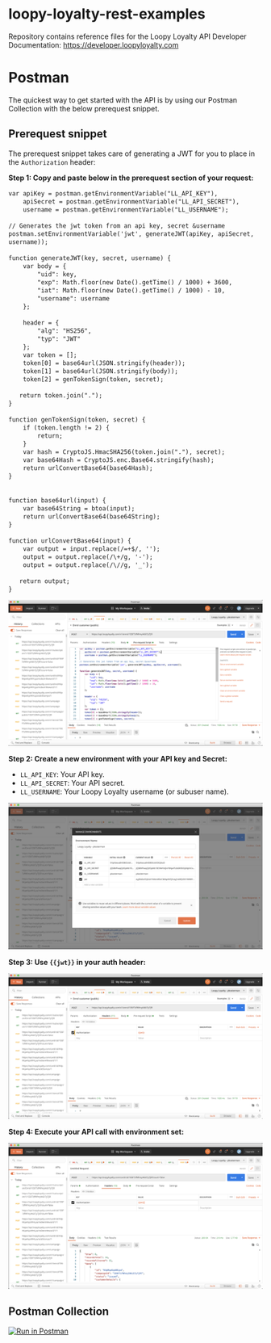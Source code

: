 # loopy-loyalty-rest-examples
Repository contains reference files for the Loopy Loyalty API Developer Documentation:
https://developer.loopyloyalty.com

# Postman
The quickest way to get started with the API is by using our Postman Collection with the below prerequest snippet.

## Prerequest snippet
The prerequest snippet takes care of generating a JWT for you to place in the `Authorization` header:

__Step 1: Copy and paste below in the prerequest section of your request:__
```
var apiKey = postman.getEnvironmentVariable("LL_API_KEY"),
    apiSecret = postman.getEnvironmentVariable("LL_API_SECRET"),
    username = postman.getEnvironmentVariable("LL_USERNAME");

// Generates the jwt token from an api key, secret &username
postman.setEnvironmentVariable('jwt', generateJWT(apiKey, apiSecret, username));

function generateJWT(key, secret, username) {
    var body = {
        "uid": key,
        "exp": Math.floor(new Date().getTime() / 1000) + 3600,
        "iat": Math.floor(new Date().getTime() / 1000) - 10,
        "username": username
    };

    header = {
        "alg": "HS256",
        "typ": "JWT"
    };
    var token = [];
    token[0] = base64url(JSON.stringify(header));
    token[1] = base64url(JSON.stringify(body));
    token[2] = genTokenSign(token, secret);

   return token.join(".");
}

function genTokenSign(token, secret) {
    if (token.length != 2) {
        return;
    }
    var hash = CryptoJS.HmacSHA256(token.join("."), secret);
    var base64Hash = CryptoJS.enc.Base64.stringify(hash);
    return urlConvertBase64(base64Hash);
}


function base64url(input) {
    var base64String = btoa(input);
    return urlConvertBase64(base64String);
}

function urlConvertBase64(input) {
    var output = input.replace(/=+$/, '');
    output = output.replace(/\+/g, '-');
    output = output.replace(/\//g, '_');

   return output;
}
```

![Prerequest](img/step1-prerequest.png)

__Step 2: Create a new environment with your API key and Secret:__
- `LL_API_KEY`: Your API key.
- `LL_API_SECRET`: Your API secret.
- `LL_USERNAME`: Your Loopy Loyalty username (or subuser name).

![Environment](img/step2-environment.png)

__Step 3: Use `{{jwt}}` in your auth header:__

![Prerequest](img/step3-auth-header.png)

__Step 4: Execute your API call with environment set:__

![Run](img/step4-run.png)

## Postman Collection
[![Run in Postman](https://run.pstmn.io/button.svg)](https://app.getpostman.com/run-collection/d3d2753c6072ae2c5b18)
